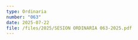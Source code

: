 ```yaml
---
type: Ordinaria
number: "063"
date: 2025-07-22
file: /files/2025/SESION ORDINARIA 063-2025.pdf
---
```

